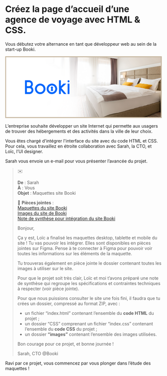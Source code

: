 # Créez la page d’accueil d’une agence de voyage avec HTML & CSS.

Vous débutez votre alternance en tant que développeur web au sein de la start-up Booki.

![Banner Booki](docs/banner_booki.png)

L’entreprise souhaite développer un site Internet qui permette aux usagers de trouver des hébergements et des activités dans la ville de leur choix.

Vous êtes chargé d'intégrer l'interface du site avec du code HTML et CSS. Pour cela, vous travaillez en étroite collaboration avec Sarah, la CTO, et Loïc, l’UI designer.

Sarah vous envoie un e-mail pour vous présenter l’avancée du projet.

> :envelope:
>
> **De** : Sarah  
> **À** : Vous  
> **Objet** : Maquettes site Booki
>
> :paperclip: **Pièces jointes** :  
> [Maquettes du site Booki](https://www.figma.com/file/aen32jonHhD7JnIEL2b3sE/Projet-2-FR---Booki?node-id=349%3A1)  
> [Images du site de Booki](https://course.oc-static.com/projects/D%C3%A9veloppeur+Web/DWP_P3+HTML+CSS+Booki/Images+Booki.zip)  
> [Note de synthèse pour intégration du site Booki](docs/summary.pdf)
>
> Bonjour,
>
> Ça y est, Loïc a finalisé les maquettes desktop, tablette et mobile du site ! Tu vas pouvoir les intégrer. Elles sont disponibles en pièces jointes sur Figma. Pense à te connecter à Figma pour pouvoir voir toutes les informations sur les éléments de la maquette.
>
> Tu trouveras également en pièce jointe le dossier contenant toutes les images à utiliser sur le site.
>
> Pour que le projet soit très clair, Loïc et moi t’avons préparé une note de synthèse qui regroupe les spécifications et contraintes techniques à respecter (voir pièce jointe).
>
> Pour que nous puissions consulter le site une fois fini, il faudra que tu crées un dossier, compressé au format ZIP, avec :
>
> - un fichier “index.html” contenant l’ensemble du **code HTML** du projet ;
> - un dossier “CSS” comprenant un fichier “index.css” contenant l’ensemble du **code CSS** du projet ;
> - un dossier **“images”** contenant l’ensemble des images utilisées.
>
> Bon courage pour ce projet, et bonne journée !
>
> Sarah, CTO @Booki

Ravi par ce projet, vous commencez par vous plonger dans l’étude des maquettes !
